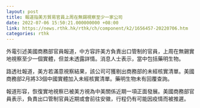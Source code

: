 ```yaml
---
layout: post
title: 報道指美方貿易官員上周在無錫視察至少一家公司
date: 2022-07-06 15:50:21.000000000 +08:00
link: https://news.rthk.hk/rthk/ch/component/k2/1656457-20220706.htm
categories: rthk
---
```


外電引述美國商務部官員報道，中方容許美方負責出口管制的官員，上周在無錫實地視察至少一個實體，但並未透露詳情。消息人士表示，當中包括藥明生物。

路透社報道，美方若滿意視察結果，該公司可獲剔出商務部的未經核實清單。美國商務部2月將33個中國實體加入未經核實清單。藥明生物未有回覆查詢。

報道形容，恢復實地視察已被美方視為中美關係近期一項正面發展。美國商務部官員表示，負責出口管制官員近期或會前往安徽，行程仍有可能因疫情而被推遲。
